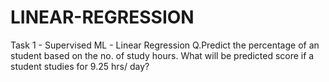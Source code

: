 # LINEAR-REGRESSION
Task 1 - Supervised ML - Linear Regression
Q.Predict the percentage of an student based on the no. of study hours.
  What will be predicted score if a student studies for 9.25 hrs/ day?
